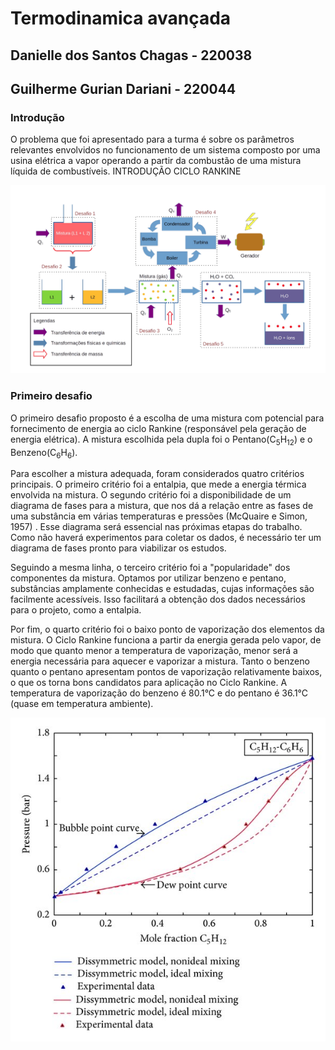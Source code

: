 # Termodinamica avançada

## Danielle dos Santos Chagas - 220038

## Guilherme Gurian Dariani - 220044

### Introdução

O problema que foi apresentado para a turma é sobre os parâmetros relevantes envolvidos no funcionamento de um sistema composto por uma usina elétrica a vapor operando a partir da combustão de uma mistura líquida de combustíveis. INTRODUÇÃO CICLO RANKINE

![Diagrama representativo](imagem/diagrama.png)

### Primeiro desafio

O primeiro desafio proposto é a escolha de uma mistura com potencial para fornecimento de energia ao ciclo Rankine (responsável pela geração de energia elétrica). A mistura escolhida pela dupla foi o Pentano(C<sub>5</sub>H<sub>12</sub>) e o Benzeno(C<sub>6</sub>H<sub>6</sub>).

Para escolher a mistura adequada, foram considerados quatro critérios principais. O primeiro critério foi a entalpia, que mede a energia térmica envolvida na mistura. O segundo critério foi a disponibilidade de um diagrama de fases para a mistura, que nos dá a relação entre as fases de uma substância em várias temperaturas e pressões (McQuaire e Simon, 1957) . Esse diagrama será essencial nas próximas etapas do trabalho. Como não haverá experimentos para coletar os dados, é necessário ter um diagrama de fases pronto para viabilizar os estudos.

Seguindo a mesma linha, o terceiro critério foi a "popularidade" dos componentes da mistura. Optamos por utilizar benzeno e pentano, substâncias amplamente conhecidas e estudadas, cujas informações são facilmente acessíveis. Isso facilitará a obtenção dos dados necessários para o projeto, como a entalpia.

Por fim, o quarto critério foi o baixo ponto de vaporização dos elementos da mistura. O Ciclo Rankine funciona a partir da energia gerada pelo vapor, de modo que quanto menor a temperatura de vaporização, menor será a energia necessária para aquecer e vaporizar a mistura. Tanto o benzeno quanto o pentano apresentam pontos de vaporização relativamente baixos, o que os torna bons candidatos para aplicação no Ciclo Rankine. A temperatura de vaporização do benzeno é 80.1°C e do pentano é 36.1°C (quase em temperatura ambiente).

  ![Diagrama de fase.](imagem/diagrama_fases.png)

